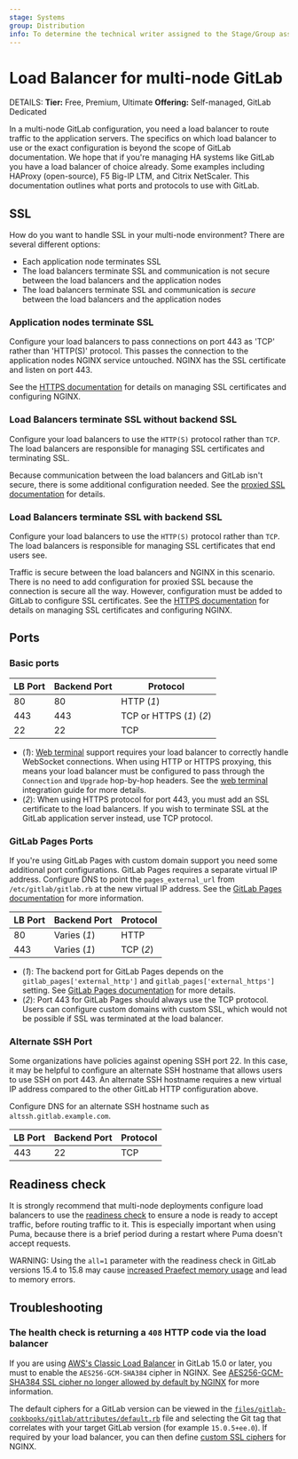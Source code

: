 ```yaml
---
stage: Systems
group: Distribution
info: To determine the technical writer assigned to the Stage/Group associated with this page, see https://handbook.gitlab.com/handbook/product/ux/technical-writing/#assignments
---
```


# Load Balancer for multi-node GitLab

DETAILS:
**Tier:** Free, Premium, Ultimate
**Offering:** Self-managed, GitLab Dedicated

In a multi-node GitLab configuration, you need a load balancer to route
traffic to the application servers. The specifics on which load balancer to use
or the exact configuration is beyond the scope of GitLab documentation. We hope
that if you're managing HA systems like GitLab you have a load balancer of
choice already. Some examples including HAProxy (open-source), F5 Big-IP LTM,
and Citrix NetScaler. This documentation outlines what ports and protocols
to use with GitLab.

## SSL

How do you want to handle SSL in your multi-node environment? There are several different
options:

- Each application node terminates SSL
- The load balancers terminate SSL and communication is not secure between
  the load balancers and the application nodes
- The load balancers terminate SSL and communication is *secure* between the
  load balancers and the application nodes

### Application nodes terminate SSL

Configure your load balancers to pass connections on port 443 as 'TCP' rather
than 'HTTP(S)' protocol. This passes the connection to the application nodes
NGINX service untouched. NGINX has the SSL certificate and listen on port 443.

See the [HTTPS documentation](https://docs.gitlab.com/omnibus/settings/ssl/index.html)
for details on managing SSL certificates and configuring NGINX.

### Load Balancers terminate SSL without backend SSL

Configure your load balancers to use the `HTTP(S)` protocol rather than `TCP`.
The load balancers are responsible for managing SSL certificates and
terminating SSL.

Because communication between the load balancers and GitLab isn't secure,
there is some additional configuration needed. See the
[proxied SSL documentation](https://docs.gitlab.com/omnibus/settings/ssl/index.html#configure-a-reverse-proxy-or-load-balancer-ssl-termination)
for details.

### Load Balancers terminate SSL with backend SSL

Configure your load balancers to use the `HTTP(S)` protocol rather than `TCP`.
The load balancers is responsible for managing SSL certificates that
end users see.

Traffic is secure between the load balancers and NGINX in this
scenario. There is no need to add configuration for proxied SSL because the
connection is secure all the way. However, configuration must be
added to GitLab to configure SSL certificates. See
the [HTTPS documentation](https://docs.gitlab.com/omnibus/settings/ssl/index.html)
for details on managing SSL certificates and configuring NGINX.

## Ports

### Basic ports

| LB Port | Backend Port | Protocol                 |
| ------- | ------------ | ------------------------ |
| 80      | 80           | HTTP (*1*)               |
| 443     | 443          | TCP or HTTPS (*1*) (*2*) |
| 22      | 22           | TCP                      |

- (*1*): [Web terminal](../ci/environments/index.md#web-terminals-deprecated) support requires
  your load balancer to correctly handle WebSocket connections. When using
  HTTP or HTTPS proxying, this means your load balancer must be configured
  to pass through the `Connection` and `Upgrade` hop-by-hop headers. See the
  [web terminal](integration/terminal.md) integration guide for
  more details.
- (*2*): When using HTTPS protocol for port 443, you must add an SSL
  certificate to the load balancers. If you wish to terminate SSL at the
  GitLab application server instead, use TCP protocol.

### GitLab Pages Ports

If you're using GitLab Pages with custom domain support you need some
additional port configurations.
GitLab Pages requires a separate virtual IP address. Configure DNS to point the
`pages_external_url` from `/etc/gitlab/gitlab.rb` at the new virtual IP address. See the
[GitLab Pages documentation](pages/index.md) for more information.

| LB Port | Backend Port  | Protocol  |
| ------- | ------------- | --------- |
| 80      | Varies (*1*)  | HTTP      |
| 443     | Varies (*1*)  | TCP (*2*) |

- (*1*): The backend port for GitLab Pages depends on the
  `gitlab_pages['external_http']` and `gitlab_pages['external_https']`
  setting. See [GitLab Pages documentation](pages/index.md) for more details.
- (*2*): Port 443 for GitLab Pages should always use the TCP protocol. Users can
  configure custom domains with custom SSL, which would not be possible
  if SSL was terminated at the load balancer.

### Alternate SSH Port

Some organizations have policies against opening SSH port 22. In this case,
it may be helpful to configure an alternate SSH hostname that allows users
to use SSH on port 443. An alternate SSH hostname requires a new virtual IP address
compared to the other GitLab HTTP configuration above.

Configure DNS for an alternate SSH hostname such as `altssh.gitlab.example.com`.

| LB Port | Backend Port | Protocol |
| ------- | ------------ | -------- |
| 443     | 22           | TCP      |

## Readiness check

It is strongly recommend that multi-node deployments configure load balancers to use the [readiness check](../administration/monitoring/health_check.md#readiness) to ensure a node is ready to accept traffic, before routing traffic to it. This is especially important when using Puma, because there is a brief period during a restart where Puma doesn't accept requests.

WARNING:
Using the `all=1` parameter with the readiness check in GitLab versions 15.4 to 15.8 may cause [increased Praefect memory usage](https://gitlab.com/gitlab-org/gitaly/-/issues/4751) and lead to memory errors.

## Troubleshooting

### The health check is returning a `408` HTTP code via the load balancer

If you are using [AWS's Classic Load Balancer](https://docs.aws.amazon.com/en_en/elasticloadbalancing/latest/classic/elb-ssl-security-policy.html#ssl-ciphers)
in GitLab 15.0 or later, you must to enable the `AES256-GCM-SHA384` cipher in NGINX.
See [AES256-GCM-SHA384 SSL cipher no longer allowed by default by NGINX](https://docs.gitlab.com/omnibus/update/gitlab_15_changes.html#aes256-gcm-sha384-ssl-cipher-no-longer-allowed-by-default-by-nginx)
for more information.

The default ciphers for a GitLab version can be
viewed in the [`files/gitlab-cookbooks/gitlab/attributes/default.rb`](https://gitlab.com/gitlab-org/omnibus-gitlab/-/blob/master/files/gitlab-cookbooks/gitlab/attributes/default.rb)
file and selecting the Git tag that correlates with your target GitLab version
(for example `15.0.5+ee.0`). If required by your load balancer, you can then define
[custom SSL ciphers](https://docs.gitlab.com/omnibus/settings/ssl/index.html#use-custom-ssl-ciphers)
for NGINX.
